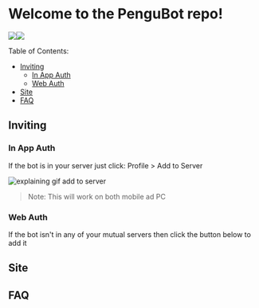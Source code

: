 # Welcome to the PenguBot repo!
![](https://dcbadge.vercel.app/api/shield/904658397268414485?bot=true&style=flat)![](https://dcbadge.vercel.app/api/shield/710738214000001075?style=flat)


Table of Contents:
* [Inviting](/profile/README.md#inviting)
  * [In App Auth](/profile/README.md#in-app-auth)
  * [Web Auth](/profile/README.md#in-app-auth)
* [Site](/profile/README.md#site)
* [FAQ](/profile/README.md#faq)


## Inviting

### In App Auth
If the bot is in your server just click: Profile > Add to Server

![explaining gif add to server](https://user-images.githubusercontent.com/79271647/165992984-f57d34b6-6d6e-47d4-9a34-3c25fe4527e5.gif)
> Note: This will work on both mobile ad PC

### Web Auth
If the bot isn't in any of your mutual servers then click the button below to add it

## Site

## FAQ
